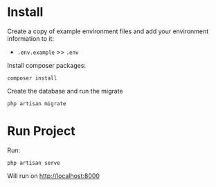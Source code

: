 # Install
Create a copy of example environment files and add your environment information to it:
* `.env.example` >>  `.env`

Install composer packages:
```shell
composer install
```

Create the database and run the migrate
```shell
php artisan migrate
```

# Run Project

Run:
```shell
php artisan serve
```
Will run on [http://localhost:8000](http://localhost:8000)
